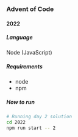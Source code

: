 ### Advent of Code

#### 2022
##### Language
Node (JavaScript)


##### Requirements
- node
- npm

##### How to run
```bash
# Running day 2 solution
cd 2022
npm run start -- 2
```